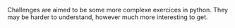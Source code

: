 Challenges are aimed to be some more complexe exercices in python. They may be harder to understand, however much more interesting to get.
